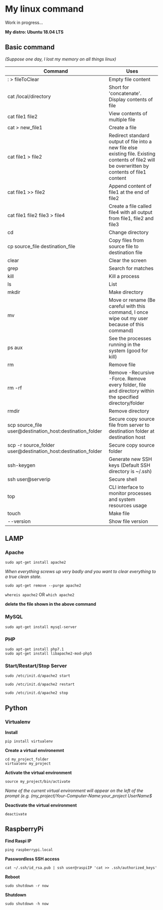 # My linux command
Work in progress...

__My distro: Ubuntu 18.04 LTS__

## Basic command
_(Suppose one day, I lost my memory on all things linux)_

Command | Uses
---|---
: > fileToClear | Empty file content
cat /local/directory | Short for 'concatenate'. Display contents of file
cat file1 file2 | View contents of multiple file
cat > new_file1 | Create a file
cat file1 > file2 | Redirect standard output of file into a new file else existing file. Existing contents of file2 will be overwritten by contents of file1 content
cat file1 >> file2 | Append content of file1 at the end of file2
cat file1 file2 file3 > file4 | Create a file called file4 with all output from file1, file2 and file3
cd | Change directory
cp source_file destination_file | Copy files from source file to destination file
clear | Clear the screen
grep <something> | Search for matches
kill | Kill a process
ls | List
mkdir | Make directory
mv | Move or rename (Be careful with this command, I once wipe out my user because of this command)  
ps aux | See the processes running in the system (good for kill)
rm | Remove file
rm -rf | Remove -Recursive -Force. Remove every folder, file and directory within the specified directory/folder
rmdir | Remove directory
scp source_file user@destination_host:destination_folder | Secure copy source file from server to destination folder at destination host
scp -r source_folder user@destination_host:destination_folder | Secure copy source folder
ssh-keygen | Generate new SSH keys (Default SSH directory is ~/.ssh)
ssh user@serverip | Secure shell
top | CLI interface to monitor processes and system resources usage
touch | Make file
--version | Show file version


## LAMP
### Apache
`sudo apt-get install apache2`

*When everything screws up very badly and you want to clear everything to a true clean state.*

`sudo apt-get remove --purge apache2`

`whereis apache2` OR `which apache2`

__delete the file shown in the above command__

### MySQL
`sudo apt-get install mysql-server`

### PHP
```console
sudo apt-get install php7.1
sudo apt-get install libapache2-mod-php5
```

### Start/Restart/Stop Server
`sudo /etc/init.d/apache2 start`

`sudo /etc/init.d/apache2 restart`

`sudo /etc/init.d/apache2 stop`


## Python
### Virtualenv
__Install__

`pip install virtualenv`

__Create a virtual environemnt__

```
cd my_project_folder
virtualenv my_project
```

__Activate the virtual environment__

`source my_project/bin/activate`

*Name of the current virtual environment will appear on the left of the prompt (e.g. (my_project)Your-Computer-Name:your_project UserName$*

__Deactivate the virtual environment__

`deactivate`

## RaspberryPi
__Find Raspi IP__

`ping raspberrypi.local`

__Passwordless SSH access__

`cat ~/.ssh/id_rsa.pub | ssh user@raspiIP 'cat >> .ssh/authorized_keys'`

__Reboot__

`sudo shutdown -r now`

__Shutdown__

`sudo shutdown -h now`
